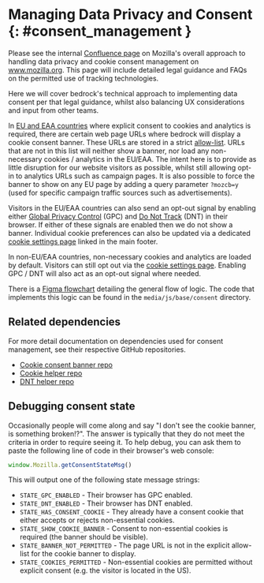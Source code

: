 # Managing Data Privacy and Consent {: #consent_management }

Please see the internal [Confluence page](https://mozilla-hub.atlassian.net/wiki/spaces/EN/pages/538050566/Cookie+Banner+Implementation+On+Mozilla.org) on Mozilla's overall approach to handling data privacy and cookie consent management on www.mozilla.org. This page will include detailed legal guidance and FAQs on the permitted use of tracking technologies.

Here we will cover bedrock's technical approach to implementing data consent per that legal guidance, whilst also balancing UX considerations and input from other teams.

In [EU and EAA countries](https://www.gov.uk/eu-eea) where explicit consent to cookies and analytics is required, there are certain web page URLs where bedrock will display a cookie consent banner. These URLs are stored in a strict [allow-list](https://github.com/mozilla/bedrock/tree/main/media/js/base/consent/allow-list.es6.js). URLs that are not in this list will neither show a banner, nor load any non-necessary cookies / analytics in the EU/EAA. The intent here is to provide as little disruption for our website visitors as possible, whilst still allowing opt-in to analytics URLs such as campaign pages. It is also possible to force the banner to show on any EU page by adding a query parameter ``?mozcb=y`` (used for specific campaign traffic sources such as advertisements).

Visitors in the EU/EAA countries can also send an opt-out signal by enabling either [Global Privacy Control](https://developer.mozilla.org/docs/Web/API/Navigator/globalPrivacyControl) (GPC) and [Do Not Track](https://developer.mozilla.org/docs/Web/API/Navigator/doNotTrack) (DNT) in their browser. If either of these signals are enabled then we do not show a banner. Individual cookie preferences can also be updated via a dedicated [cookie settings page](https://www.mozilla.org/privacy/websites/cookie-settings/) linked in the main footer.

In non-EU/EAA countries, non-necessary cookies and analytics are loaded by default. Visitors can still opt out via the [cookie settings page](https://www.mozilla.org/privacy/websites/cookie-settings/). Enabling GPC / DNT will also act as an opt-out signal where needed.

There is a [Figma flowchart](https://www.figma.com/file/DRdAbRUqi2EYynCx13dTfB/www.mozilla.org-cookie---Cookie-Consent-Flowchart?type=whiteboard&node-id=0%3A1&t=GbhFf7ZCC5XcQR29-1) detailing the general flow of logic. The code that implements this logic can be found in the `media/js/base/consent` directory.

## Related dependencies

For more detail documentation on dependencies used for consent management, see their respective GitHub repositories.

-   [Cookie consent banner repo](https://github.com/mozmeao/consent-banner/)
-   [Cookie helper repo](https://github.com/mozmeao/cookie-helper/)
-   [DNT helper repo](https://github.com/mozmeao/dnt-helper/)

## Debugging consent state

Occasionally people will come along and say "I don't see the cookie banner, is something broken!?". The answer is typically that they do not meet the criteria in order to require seeing it. To help debug, you can ask them to paste the following line of code in their browser's web console:

```javascript
window.Mozilla.getConsentStateMsg()
```

This will output one of the following state message strings:

- `STATE_GPC_ENABLED` - Their browser has GPC enabled.
- `STATE_DNT_ENABLED` - Their browser has DNT enabled.
- `STATE_HAS_CONSENT_COOKIE` - They already have a consent cookie that either accepts or rejects non-essential cookies.
- `STATE_SHOW_COOKIE_BANNER` - Consent to non-essential cookies is required (the banner should be visible).
- `STATE_BANNER_NOT_PERMITTED` - The page URL is not in the explicit allow-list for the cookie banner to display.
- `STATE_COOKIES_PERMITTED` - Non-essential cookies are permitted without explicit consent (e.g. the visitor is located in the US).
